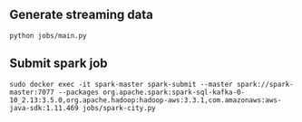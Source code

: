 ## Generate streaming data
```
python jobs/main.py
```

## Submit spark job
```
sudo docker exec -it spark-master spark-submit --master spark://spark-master:7077 --packages org.apache.spark:spark-sql-kafka-0-10_2.13:3.5.0,org.apache.hadoop:hadoop-aws:3.3.1,com.amazonaws:aws-java-sdk:1.11.469 jobs/spark-city.py
```